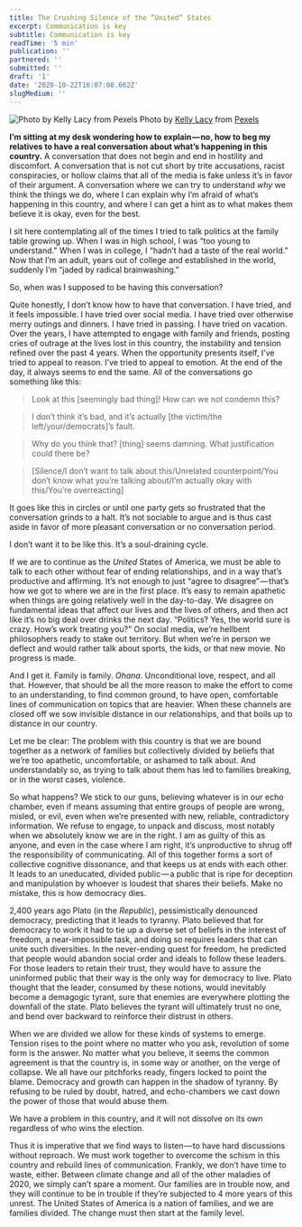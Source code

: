 ```yaml
---
title: The Crushing Silence of the “United” States
excerpt: Communication is key
subtitle: Communication is key
readTime: '5 min'
publication: ''
partnered: ''
submitted: ''
draft: '1'
date: '2020-10-22T16:07:08.662Z'
slugMedium: ''
---
```


![Photo by [Kelly Lacy](https://www.pexels.com/@kelly-lacy-1179532?utm_content=attributionCopyText&utm_medium=referral&utm_source=pexels) from [Pexels](https://www.pexels.com/photo/multiracial-people-with-banners-protesting-on-street-in-evening-4570695/?utm_content=attributionCopyText&utm_medium=referral&utm_source=pexels)](https://cdn-images-1.medium.com/max/2560/1*lSIQ0TpZEXMh3y2Q8CPpvw.jpeg)
Photo by [Kelly Lacy](https://www.pexels.com/@kelly-lacy-1179532?utm_content=attributionCopyText&utm_medium=referral&utm_source=pexels) from [Pexels](https://www.pexels.com/photo/multiracial-people-with-banners-protesting-on-street-in-evening-4570695/?utm_content=attributionCopyText&utm_medium=referral&utm_source=pexels)

**I’m sitting at my desk wondering how to explain — no, how to beg my relatives to have a real conversation about what’s happening in this country.** A conversation that does not begin and end in hostility and discomfort. A conversation that is not cut short by trite accusations, racist conspiracies, or hollow claims that all of the media is fake unless it’s in favor of their argument. A conversation where we can try to understand _why_ we think the things we do, where I can explain why I’m afraid of what’s happening in this country, and where I can get a hint as to what makes them believe it is okay, even for the best.

I sit here contemplating all of the times I tried to talk politics at the family table growing up. When I was in high school, I was “too young to understand.” When I was in college, I “hadn’t had a taste of the real world.” Now that I’m an adult, years out of college and established in the world, suddenly I’m “jaded by radical brainwashing.”

So, when was I supposed to be having this conversation?

Quite honestly, I don’t know how to have that conversation. I have tried, and it feels impossible. I have tried over social media. I have tried over otherwise merry outings and dinners. I have tried in passing. I have tried on vacation. Over the years, I have attempted to engage with family and friends, posting cries of outrage at the lives lost in this country, the instability and tension refined over the past 4 years. When the opportunity presents itself, I’ve tried to appeal to reason. I’ve tried to appeal to emotion. At the end of the day, it always seems to end the same. All of the conversations go something like this:

> Look at this \[seemingly bad thing\]! How can we not condemn this?

> I don’t think it’s bad, and it’s actually \[the victim/the left/your/democrats\]’s fault.

> Why do you think that? \[thing\] seems damning. What justification could there be?

> \[Silence/I don’t want to talk about this/Unrelated counterpoint/You don’t know what you’re talking about/I’m actually okay with this/You’re overreacting\]

It goes like this in circles or until one party gets so frustrated that the conversation grinds to a halt. It’s not sociable to argue and is thus cast aside in favor of more pleasant conversation or no conversation period.

I don’t want it to be like this. It’s a soul-draining cycle.

If we are to continue as the _United_ States of America, we must be able to talk to each other without fear of ending relationships, and in a way that’s productive and affirming. It’s not enough to just “agree to disagree” — that’s how we got to where we are in the first place. It’s easy to remain apathetic when things are going relatively well in the day-to-day. We disagree on fundamental ideas that affect our lives and the lives of others, and then act like it’s no big deal over drinks the next day. “Politics? Yes, the world sure is crazy. How’s work treating you?” On social media, we’re hellbent philosophers ready to stake out territory. But when we’re in person we deflect and would rather talk about sports, the kids, or that new movie. No progress is made.

And I get it. Family is family. _Ohana_. Unconditional love, respect, and all that. However, that should be all the more reason to make the effort to come to an understanding, to find common ground, to have open, comfortable lines of communication on topics that are heavier. When these channels are closed off we sow invisible distance in our relationships, and that boils up to distance in our country.

Let me be clear: The problem with this country is that we are bound together as a network of families but collectively divided by beliefs that we’re too apathetic, uncomfortable, or ashamed to talk about. And understandably so, as trying to talk about them has led to families breaking, or in the worst cases, violence.

So what happens? We stick to our guns, believing whatever is in our echo chamber, even if means assuming that entire groups of people are wrong, misled, or evil, even when we’re presented with new, reliable, contradictory information. We refuse to engage, to unpack and discuss, most notably when we absolutely know we are in the right. I am as guilty of this as anyone, and even in the case where I am right, it’s unproductive to shrug off the responsibility of communicating. All of this together forms a sort of collective cognitive dissonance, and that keeps us at ends with each other. It leads to an uneducated, divided public — a public that is ripe for deception and manipulation by whoever is loudest that shares their beliefs. Make no mistake, this is how democracy dies.

2,400 years ago Plato (in the _Republic_), pessimistically denounced democracy, predicting that it leads to tyranny. Plato believed that for democracy to work it had to tie up a diverse set of beliefs in the interest of freedom, a near-impossible task, and doing so requires leaders that can unite such diversities. In the never-ending quest for freedom, he predicted that people would abandon social order and ideals to follow these leaders. For those leaders to retain their trust, they would have to assure the uninformed public that their way is the only way for democracy to live. Plato thought that the leader, consumed by these notions, would inevitably become a demagogic tyrant, sure that enemies are everywhere plotting the downfall of the state. Plato believes the tyrant will ultimately trust no one, and bend over backward to reinforce their distrust in others.

When we are divided we allow for these kinds of systems to emerge. Tension rises to the point where no matter who you ask, revolution of some form is the answer. No matter what you believe, it seems the common agreement is that the country is, in some way or another, on the verge of collapse. We all have our pitchforks ready, fingers locked to point the blame. Democracy and growth can happen in the shadow of tyranny. By refusing to be ruled by doubt, hatred, and echo-chambers we cast down the power of those that would abuse them.

We have a problem in this country, and it will not dissolve on its own regardless of who wins the election.

Thus it is imperative that we find ways to listen — to have hard discussions without reproach. We must work together to overcome the schism in this country and rebuild lines of communication. Frankly, we don’t have time to waste, either. Between climate change and all of the other maladies of 2020, we simply can’t spare a moment. Our families are in trouble now, and they will continue to be in trouble if they’re subjected to 4 more years of this unrest. The United States of America is a nation of families, and we are families divided. The change must then start at the family level.